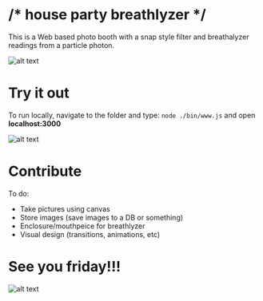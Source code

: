 # /* house party breathlyzer */
This is a Web based photo booth with a snap style filter and breathalyzer readings from a particle photon.


![alt text](http://i.imgur.com/AyPkymm.png "Photobooze draft")


# Try it out #

To run locally, navigate to the folder and type: `node ./bin/www.js` and open **localhost:3000**


![alt text](http://i.imgur.com/kqehx7O.jpg "Breathlyzer prototype")

# Contribute #

To do:
- Take pictures using canvas
- Store images (save images to a DB or something)
- Enclosure/mouthpeice for breathlyzer
- Visual design (transitions, animations, etc)

# See you friday!!! #


![alt text](http://i.imgur.com/zGGRhwk.jpg "Bday card")
